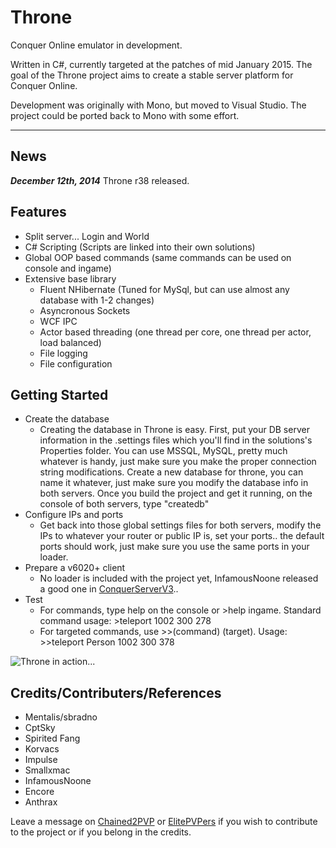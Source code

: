 Throne
===============================================

Conquer Online emulator in development.

Written in C#, currently targeted at the patches of mid January 2015. 
The goal of the Throne project aims to create a stable server platform for Conquer Online.

Development was originally with Mono, but moved to Visual Studio. The project could be ported back to Mono with some effort.
******************************

News
----
***December 12th, 2014*** Throne r38 released.


Features
--------
 - Split server... Login and World
 - C# Scripting (Scripts are linked into their own solutions)
 - Global OOP based commands (same commands can be used on console and ingame)
 - Extensive base library
   - Fluent NHibernate (Tuned for MySql, but can use almost any database with 1-2 changes)
   - Asyncronous Sockets
   - WCF IPC
   - Actor based threading (one thread per core, one thread per actor, load balanced)
   - File logging
   - File configuration

Getting Started
----
 - Create the database
   - Creating the database in Throne is easy. First, put your DB server information in the .settings files which you'll find    in the solutions's Properties folder. You can use MSSQL, MySQL, pretty much whatever is handy, just make sure you make the    proper connection string modifications. Create a new database for throne, you can name it whatever, just make sure you       modify the database info in both servers. Once you build the project and get it running, on the console of both servers,     type "createdb"
 - Configure IPs and ports
   - Get back into those global settings files for both servers, modify the IPs to whatever your router or public IP is, set your ports.. the default ports should work, just make sure you use the same ports in your loader.
 - Prepare a v6020+ client
   - No loader is included with the project yet, InfamousNoone released a good one in [ConquerServerV3](https://www.assembla.com/code/conquerserverv3/subversion/nodes).. 
 - Test
   - For commands, type help on the console or >help ingame. Standard command usage: >teleport 1002 300 278
   - For targeted commands, use >>(command) (target). Usage: >>teleport Person 1002 300 378



![Throne in action...](http://i.imgur.com/NJpXny3.png)



Credits/Contributers/References
-------
- Mentalis/sbradno
- CptSky
- Spirited Fang
- Korvacs
- Impulse
- Smallxmac
- InfamousNoone
- Encore
- Anthrax

Leave a message on [Chained2PVP](http://chained2pvp.com/topic/332-throne-project-development/) or [ElitePVPers](http://www.elitepvpers.com/forum/co2-pserver-guides-releases/3526603-release-project-development-throne.html) if you wish to contribute to the project or if you belong in the credits.





